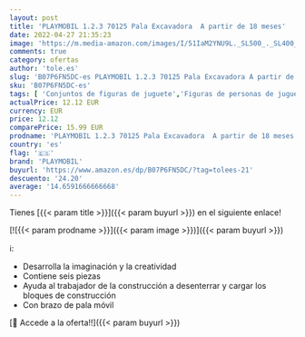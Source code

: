 ```yaml
---
layout: post
title: 'PLAYMOBIL 1.2.3 70125 Pala Excavadora  A partir de 18 meses'
date: 2022-04-27 21:35:23
image: 'https://m.media-amazon.com/images/I/51IaM2YNU9L._SL500_._SL400_.jpg'
comments: true
category: ofertas
author: 'tole.es'
slug: 'B07P6FN5DC-es PLAYMOBIL 1.2.3 70125 Pala Excavadora A partir de 18 meses'
sku: 'B07P6FN5DC-es'
tags: [ 'Conjuntos de figuras de juguete','Figuras de personas de juguete para niños','Juguetes','Juguetes y juegos','Muñecos y figuras','playmobil','🇪🇸', ]
actualPrice: 12.12 EUR
currency: EUR
price: 12.12
comparePrice: 15.99 EUR
prodname: 'PLAYMOBIL 1.2.3 70125 Pala Excavadora  A partir de 18 meses'
country: 'es'
flag: '🇪🇸'
brand: 'PLAYMOBIL'
buyurl: 'https://www.amazon.es/dp/B07P6FN5DC/?tag=tolees-21'
descuento: '24.20'
average: '14.6591666666668'
---
```


Tienes [{{< param title >}}]({{< param buyurl >}}) en el siguiente enlace!

[![{{< param prodname >}}]({{< param image >}})]({{< param buyurl >}})

ℹ️:

- Desarrolla la imaginación y la creatividad
- Contiene seis piezas
- Ayuda al trabajador de la construcción a desenterrar y cargar los bloques de construcción
- Con brazo de pala móvil

[🛒 Accede a la oferta!!]({{< param buyurl >}})
